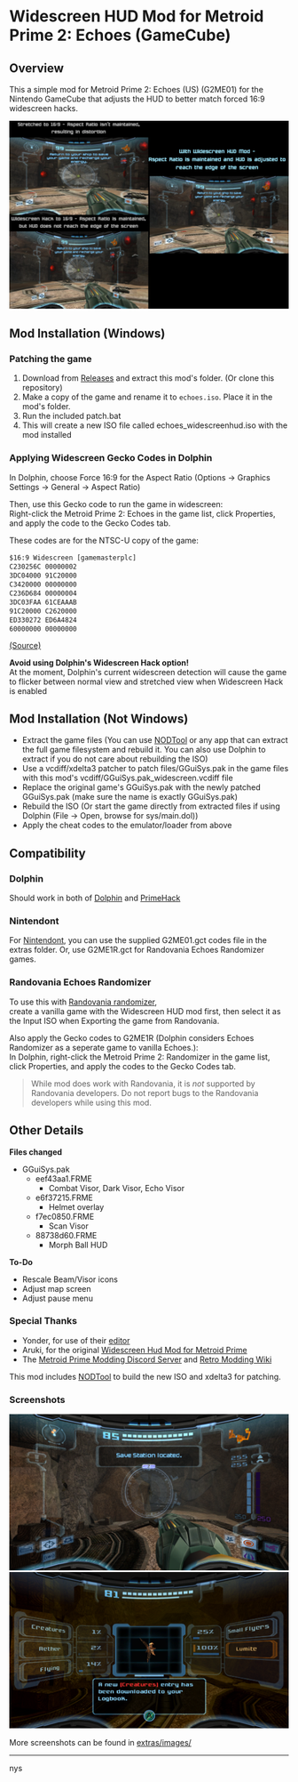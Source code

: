 # Widescreen HUD Mod for Metroid Prime 2: Echoes (GameCube)

## Overview

This a simple mod for Metroid Prime 2: Echoes (US) (G2ME01) for the Nintendo GameCube that adjusts the HUD to better match forced 16:9 widescreen hacks.

<img src="extras/images/Sample.png">

## Mod Installation (Windows)

### Patching the game
1. Download from [Releases](https://github.com/Nystrata/echoeswidescreenhud/releases) and extract this mod's folder. (Or clone this repository)
2. Make a copy of the game and rename it to `echoes.iso`. Place it in the mod's folder.
3. Run the included patch.bat
4. This will create a new ISO file called echoes_widescreenhud.iso with the mod installed

### Applying Widescreen Gecko Codes in Dolphin
In Dolphin, choose Force 16:9 for the Aspect Ratio (Options -> Graphics Settings -> General -> Aspect Ratio)  

Then, use this Gecko code to run the game in widescreen:  
Right-click the Metroid Prime 2: Echoes in the game list, click Properties, and apply the code to the Gecko Codes tab.  

These codes are for the NTSC-U copy of the game:  
```
$16:9 Widescreen [gamemasterplc]
C230256C 00000002
3DC04000 91C20000
C3420000 00000000
C236D684 00000004
3DC03FAA 61CEAAAB
91C20000 C2620000
ED330272 ED6A4824
60000000 00000000
```
[(Source)](https://wiki.dolphin-emu.org/index.php?title=Metroid_Prime_2:_Echoes_(GC)#16:9_Aspect_Ratio_Fix)

**Avoid using Dolphin's Widescreen Hack option!**  
At the moment, Dolphin's current widescreen detection will cause the game to flicker between normal view and stretched view when Widescreen Hack is enabled

## Mod Installation (Not Windows)
* Extract the game files (You can use [NODTool](https://github.com/AxioDL/nod) or any app that can extract the full game filesystem and rebuild it. You can also use Dolphin to extract if you do not care about rebuilding the ISO)
* Use a vcdiff/xdelta3 patcher to patch files/GGuiSys.pak in the game files with this mod's vcdiff/GGuiSys.pak_widescreen.vcdiff file
* Replace the original game's GGuiSys.pak with the newly patched GGuiSys.pak (make sure the name is exactly GGuiSys.pak)
* Rebuild the ISO (Or start the game directly from extracted files if using Dolphin (File -> Open, browse for sys/main.dol))
* Apply the cheat codes to the emulator/loader from above

## Compatibility ##

### Dolphin ###
Should work in both of [Dolphin](https://dolphin-emu.org/) and [PrimeHack](https://forums.dolphin-emu.org/Thread-fork-primehack-fps-controls-and-more-for-metroid-prime)

### Nintendont ###
For [Nintendont](https://github.com/FIX94/Nintendont), you can use the supplied G2ME01.gct codes file in the extras folder. 
Or, use G2ME1R.gct for Randovania Echoes Randomizer games.

### Randovania Echoes Randomizer ###
To use this with [Randovania randomizer](https://github.com/randovania/randovania),  
create a vanilla game with the Widescreen HUD mod first, then select it as the Input ISO when Exporting the game from Randovania.

Also apply the Gecko codes to G2ME1R (Dolphin considers Echoes Randomizer as a seperate game to vanilla Echoes.):  
In Dolphin, right-click the Metroid Prime 2: Randomizer in the game list, click Properties, and apply the codes to the Gecko Codes tab.  

> While mod does work with Randovania, it is *not* supported by Randovania  developers.
> Do not report bugs to the Randovania developers while using this mod.

## Other Details

**Files changed** 
- GGuiSys.pak
  - eef43aa1.FRME 
    - Combat Visor, Dark Visor, Echo Visor
  - e6f37215.FRME
    - Helmet overlay
  - f7ec0850.FRME 
    - Scan Visor
  - 88738d60.FRME
    - Morph Ball HUD

**To-Do**  
- Rescale Beam/Visor icons
- Adjust map screen
- Adjust pause menu


### Special Thanks  
- Yonder, for use of their [editor](https://github.com/xchellx/three.js)
- Aruki, for the original [Widescreen Hud Mod for Metroid Prime](https://wiki.dolphin-emu.org/index.php?title=Metroid_Prime_(GC)#16:9_HUD_Mod)
- The [Metroid Prime Modding Discord Server](https://discord.gg/pTQZcFS) and [Retro Modding Wiki](https://wiki.axiodl.com/w/Main_Page)

This mod includes [NODTool](https://github.com/AxioDL/nod) to build the new ISO and xdelta3 for patching.

### Screenshots
<img src="extras/images/CombatVisor.png">
<img src="extras/images/ScanVisor.png">

More screenshots can be found in [extras/images/](https://github.com/Nystrata/echoeswidescreenhud/tree/main/extras/images/)
***

nys
